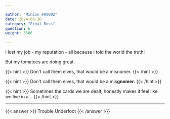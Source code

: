 ```yaml
---

author: "Minion #00002"
date: 2024-08-30
category: "Final Boss"
question: 6
weight: 3506

---
```


I lost my job - my reputation - all because I told the world the truth!

But my tomatoes are doing great.

{{< hint >}} Don't call them elves, that would be a misnomer. {{< /hint >}}

{{< hint >}} Don't call them elves, that would be a mis**gnomer.** {{< /hint >}}

{{< hint >}} Sometimes the cards we are dealt, honestly makes it feel like we live in a... {{< /hint >}}

---

{{< answer >}} Trouble Underfoot {{< /answer >}}

